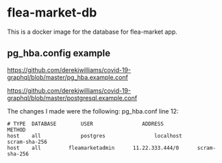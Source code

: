 # flea-market-db
This is a docker image for the database for flea-market app.  

## pg_hba.config example 
https://github.com/derekjwilliams/covid-19-graphql/blob/master/pg_hba.example.conf

https://github.com/derekjwilliams/covid-19-graphql/blob/master/postgresql.example.conf

The changes I made were the following:
pg_hba.conf line 12:
```
# TYPE  DATABASE        USER            	ADDRESS                 METHOD
host    all             postgres                localhost               scram-sha-256
host 	all 		fleamarketadmin 	 11.22.333.444/0 	  scram-sha-256
```
